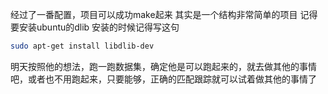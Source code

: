 经过了一番配置，项目可以成功make起来
其实是一个结构非常简单的项目
记得要安装ubuntu的dlib
安装的时候记得写这句
```sh
sudo apt-get install libdlib-dev
```

明天按照他的想法，跑一跑数据集，确定他是可以跑起来的，就去做其他的事情吧，或者也不用跑起来，只要能够，正确的匹配跟踪就可以试着做其他的事情了